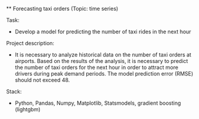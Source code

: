 ** Forecasting taxi orders (Topic: time series)

Task:
* Develop a model for predicting the number of taxi rides in the next hour

Project description:
* It is necessary to analyze historical data on the number of taxi orders at airports. Based on the results of the analysis, it is necessary to predict the number of taxi orders for the next hour in order to attract more drivers during peak demand periods. The model prediction error (RMSE) should not exceed 48.

Stack:
* Python, Pandas, Numpy, Matplotlib, Statsmodels, gradient boosting (lightgbm)
